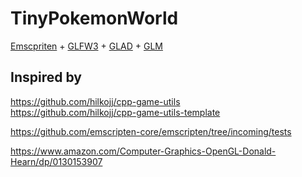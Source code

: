 # TinyPokemonWorld

[Emscpriten](https://emscripten.org/) + [GLFW3](https://www.glfw.org/) + [GLAD](https://www.glfw.org/) + [GLM](https://github.com/g-truc/glm/releases)

## Inspired by

https://github.com/hilkojj/cpp-game-utils <br/>
https://github.com/hilkojj/cpp-game-utils-template

https://github.com/emscripten-core/emscripten/tree/incoming/tests

https://www.amazon.com/Computer-Graphics-OpenGL-Donald-Hearn/dp/0130153907